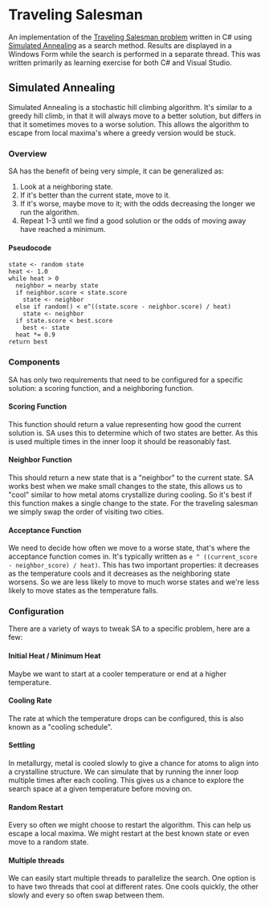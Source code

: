 ﻿# Traveling Salesman
An implementation of the [Traveling Salesman problem](https://en.wikipedia.org/wiki/Travelling_salesman_problem) written in C# using [Simulated Annealing](https://en.wikipedia.org/wiki/Simulated_annealing) as a search method. Results are displayed in a Windows Form while the search is performed in a separate thread. This was written primarily as learning exercise for both C# and Visual Studio.

## Simulated Annealing
Simulated Annealing is a stochastic hill climbing algorithm. It's similar to a greedy hill climb, in that it will always move to a better solution, but differs in that it sometimes moves to a worse solution. This allows the algorithm to escape from local maxima's where a greedy version would be stuck.

### Overview
SA has the benefit of being very simple, it can be generalized as:

1. Look at a neighboring state.
2. If it's better than the current state, move to it.
3. If it's worse, maybe move to it; with the odds decreasing the longer we run the algorithm.
4. Repeat 1-3 until we find a good solution or the odds of moving away have reached a minimum.

#### Pseudocode
```
state <- random state
heat <- 1.0
while heat > 0
  neighbor = nearby state
  if neighbor.score < state.score
    state <- neighbor
  else if random() < e^((state.score - neighbor.score) / heat)
    state <- neighbor
  if state.score < best.score
    best <- state
  heat *= 0.9
return best
```

### Components
SA has only two requirements that need to be configured for a specific solution: a scoring function, and a neighboring function.

#### Scoring Function
This function should return a value representing how good the current solution is. SA uses this to determine which of two states are better. As this is used multiple times in the inner loop it should be reasonably fast.

#### Neighbor Function
This should return a new state that is a "neighbor" to the current state. SA works best when we make small changes to the state, this allows us to "cool" similar to how metal atoms crystallize during cooling. So it's best if this function makes a single change to the state. For the traveling salesman we simply swap the order of visiting two cities.

#### Acceptance Function
We need to decide how often we move to a worse state, that's where the acceptance function comes in. It's typically written as `e ^ ((current_score - neighbor_score) / heat)`. This has two important properties: it decreases as the temperature cools and it decreases as the neighboring state worsens. So we are less likely to move to much worse states and we're less likely to move states as the temperature falls.

### Configuration
There are a variety of ways to tweak SA to a specific problem, here are a few:

#### Initial Heat / Minimum Heat
Maybe we want to start at a cooler temperature or end at a higher temperature.

#### Cooling Rate
The rate at which the temperature drops can be configured, this is also known as a "cooling schedule".

#### Settling
In metallurgy, metal is cooled slowly to give a chance for atoms to align into a crystalline structure. We can simulate that by running the inner loop multiple times after each cooling. This gives us a chance to explore the search space at a given temperature before moving on.

#### Random Restart
Every so often we might choose to restart the algorithm. This can help us escape a local maxima. We might restart at the best known state or even move to a random state.

#### Multiple threads
We can easily start multiple threads to parallelize the search. One option is to have two threads that cool at different rates. One cools quickly, the other slowly and every so often swap between them.